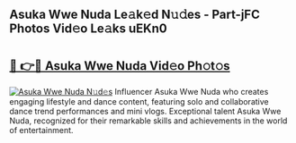 ## Asuka Wwe Nuda Le𝚊k𝚎d N𝚞𝚍es - Part-jFC Photos Vid𝚎o Le𝚊ks uEKn0

# <h2><a href="http://fbf4o7u.evod.top/?m=Asuka+Wwe+Nuda">🔗 👉🔴 Asuka Wwe Nuda Vid𝚎o Ph𝚘t𝚘s</a></h2>

[![Asuka Wwe Nuda N𝚞d𝚎s](https://i.imgur.com/8V9OHl7.gif)](http://fbf4o7u.evod.top/?m=Asuka+Wwe+Nuda)
Influencer Asuka Wwe Nuda who creates engaging lifestyle and dance content, featuring solo and collaborative dance trend performances and mini vlogs. Exceptional talent Asuka Wwe Nuda, recognized for their remarkable skills and achievements in the world of entertainment. 
